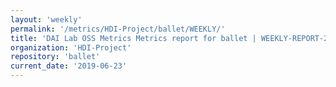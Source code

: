 ```yaml
---
layout: 'weekly'
permalink: '/metrics/HDI-Project/ballet/WEEKLY/'
title: 'DAI Lab OSS Metrics Metrics report for ballet | WEEKLY-REPORT-2019-06-23'
organization: 'HDI-Project'
repository: 'ballet'
current_date: '2019-06-23'
---
```

